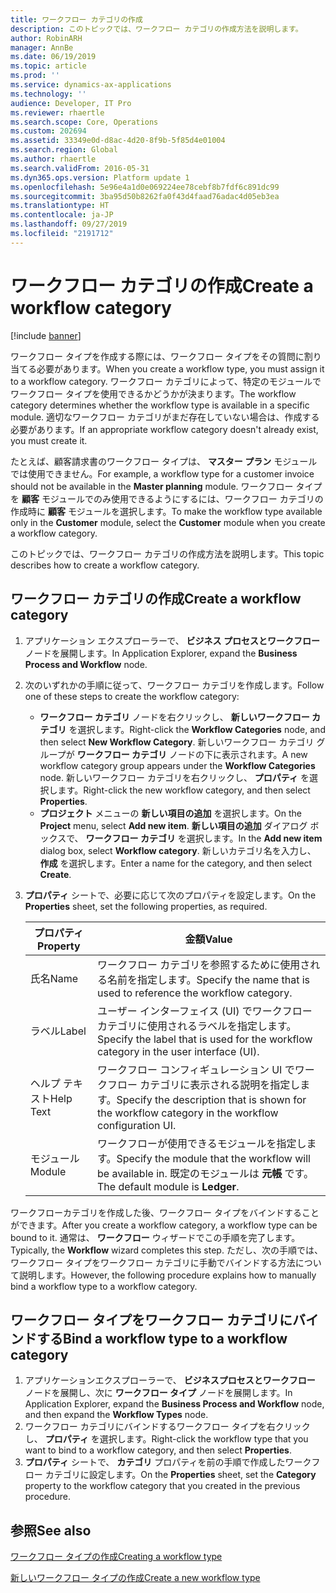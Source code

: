 ```yaml
---
title: ワークフロー カテゴリの作成
description: このトピックでは、ワークフロー カテゴリの作成方法を説明します。
author: RobinARH
manager: AnnBe
ms.date: 06/19/2019
ms.topic: article
ms.prod: ''
ms.service: dynamics-ax-applications
ms.technology: ''
audience: Developer, IT Pro
ms.reviewer: rhaertle
ms.search.scope: Core, Operations
ms.custom: 202694
ms.assetid: 33349e0d-d8ac-4d20-8f9b-5f85d4e01004
ms.search.region: Global
ms.author: rhaertle
ms.search.validFrom: 2016-05-31
ms.dyn365.ops.version: Platform update 1
ms.openlocfilehash: 5e96e4a1d0e069224ee78cebf8b7fdf6c891dc99
ms.sourcegitcommit: 3ba95d50b8262fa0f43d4faad76adac4d05eb3ea
ms.translationtype: HT
ms.contentlocale: ja-JP
ms.lasthandoff: 09/27/2019
ms.locfileid: "2191712"
---
```

# <a name="create-a-workflow-category"></a><span data-ttu-id="0b8ba-103">ワークフロー カテゴリの作成</span><span class="sxs-lookup"><span data-stu-id="0b8ba-103">Create a workflow category</span></span>

[!include [banner](../includes/banner.md)]

<span data-ttu-id="0b8ba-104">ワークフロー タイプを作成する際には、ワークフロー タイプをその質問に割り当てる必要があります。</span><span class="sxs-lookup"><span data-stu-id="0b8ba-104">When you create a workflow type, you must assign it to a workflow category.</span></span> <span data-ttu-id="0b8ba-105">ワークフロー カテゴリによって、特定のモジュールでワークフロー タイプを使用できるかどうかが決まります。</span><span class="sxs-lookup"><span data-stu-id="0b8ba-105">The workflow category determines whether the workflow type is available in a specific module.</span></span> <span data-ttu-id="0b8ba-106">適切なワークフロー カテゴリがまだ存在していない場合は、作成する必要があります。</span><span class="sxs-lookup"><span data-stu-id="0b8ba-106">If an appropriate workflow category doesn't already exist, you must create it.</span></span>

<span data-ttu-id="0b8ba-107">たとえば、顧客請求書のワークフロー タイプは、 **マスター プラン** モジュールでは使用できません。</span><span class="sxs-lookup"><span data-stu-id="0b8ba-107">For example, a workflow type for a customer invoice should not be available in the **Master planning** module.</span></span> <span data-ttu-id="0b8ba-108">ワークフロー タイプを **顧客** モジュールでのみ使用できるようにするには、ワークフロー カテゴリの作成時に **顧客** モジュールを選択します。</span><span class="sxs-lookup"><span data-stu-id="0b8ba-108">To make the workflow type available only in the **Customer** module, select the **Customer** module when you create a workflow category.</span></span>

<span data-ttu-id="0b8ba-109">このトピックでは、ワークフロー カテゴリの作成方法を説明します。</span><span class="sxs-lookup"><span data-stu-id="0b8ba-109">This topic describes how to create a workflow category.</span></span>

## <a name="create-a-workflow-category"></a><span data-ttu-id="0b8ba-110">ワークフロー カテゴリの作成</span><span class="sxs-lookup"><span data-stu-id="0b8ba-110">Create a workflow category</span></span>

1. <span data-ttu-id="0b8ba-111">アプリケーション エクスプローラーで、 **ビジネス プロセスとワークフロー** ノードを展開します。</span><span class="sxs-lookup"><span data-stu-id="0b8ba-111">In Application Explorer, expand the **Business Process and Workflow** node.</span></span>
2. <span data-ttu-id="0b8ba-112">次のいずれかの手順に従って、ワークフロー カテゴリを作成します。</span><span class="sxs-lookup"><span data-stu-id="0b8ba-112">Follow one of these steps to create the workflow category:</span></span>

    + <span data-ttu-id="0b8ba-113">**ワークフロー カテゴリ** ノードを右クリックし、 **新しいワークフロー カテゴリ** を選択します。</span><span class="sxs-lookup"><span data-stu-id="0b8ba-113">Right-click the **Workflow Categories** node, and then select **New Workflow Category**.</span></span> <span data-ttu-id="0b8ba-114">新しいワークフロー カテゴリ グループが **ワークフロー カテゴリ** ノードの下に表示されます。</span><span class="sxs-lookup"><span data-stu-id="0b8ba-114">A new workflow category group appears under the **Workflow Categories** node.</span></span> <span data-ttu-id="0b8ba-115">新しいワークフロー カテゴリを右クリックし、 **プロパティ** を選択します。</span><span class="sxs-lookup"><span data-stu-id="0b8ba-115">Right-click the new workflow category, and then select **Properties**.</span></span>
    + <span data-ttu-id="0b8ba-116">**プロジェクト** メニューの **新しい項目の追加** を選択します。</span><span class="sxs-lookup"><span data-stu-id="0b8ba-116">On the **Project** menu, select **Add new item**.</span></span> <span data-ttu-id="0b8ba-117">**新しい項目の追加** ダイアログ ボックスで、 **ワークフロー カテゴリ** を選択します。</span><span class="sxs-lookup"><span data-stu-id="0b8ba-117">In the **Add new item** dialog box, select **Workflow category**.</span></span> <span data-ttu-id="0b8ba-118">新しいカテゴリ名を入力し、 **作成** を選択します。</span><span class="sxs-lookup"><span data-stu-id="0b8ba-118">Enter a name for the category, and then select **Create**.</span></span>

3. <span data-ttu-id="0b8ba-119">**プロパティ** シートで、必要に応じて次のプロパティを設定します。</span><span class="sxs-lookup"><span data-stu-id="0b8ba-119">On the **Properties** sheet, set the following properties, as required.</span></span>

    | <span data-ttu-id="0b8ba-120">プロパティ</span><span class="sxs-lookup"><span data-stu-id="0b8ba-120">Property</span></span> | <span data-ttu-id="0b8ba-121">金額</span><span class="sxs-lookup"><span data-stu-id="0b8ba-121">Value</span></span> |
    |---|---|
    | <span data-ttu-id="0b8ba-122">氏名</span><span class="sxs-lookup"><span data-stu-id="0b8ba-122">Name</span></span> | <span data-ttu-id="0b8ba-123">ワークフロー カテゴリを参照するために使用される名前を指定します。</span><span class="sxs-lookup"><span data-stu-id="0b8ba-123">Specify the name that is used to reference the workflow category.</span></span> |
    | <span data-ttu-id="0b8ba-124">ラベル</span><span class="sxs-lookup"><span data-stu-id="0b8ba-124">Label</span></span> | <span data-ttu-id="0b8ba-125">ユーザー インターフェイス (UI) でワークフロー カテゴリに使用されるラベルを指定します。</span><span class="sxs-lookup"><span data-stu-id="0b8ba-125">Specify the label that is used for the workflow category in the user interface (UI).</span></span> |
    | <span data-ttu-id="0b8ba-126">ヘルプ テキスト</span><span class="sxs-lookup"><span data-stu-id="0b8ba-126">Help Text</span></span> | <span data-ttu-id="0b8ba-127">ワークフロー コンフィギュレーション UI でワークフロー カテゴリに表示される説明を指定します。</span><span class="sxs-lookup"><span data-stu-id="0b8ba-127">Specify the description that is shown for the workflow category in the workflow configuration UI.</span></span> |
    | <span data-ttu-id="0b8ba-128">モジュール</span><span class="sxs-lookup"><span data-stu-id="0b8ba-128">Module</span></span> | <span data-ttu-id="0b8ba-129">ワークフローが使用できるモジュールを指定します。</span><span class="sxs-lookup"><span data-stu-id="0b8ba-129">Specify the module that the workflow will be available in.</span></span> <span data-ttu-id="0b8ba-130">既定のモジュールは **元帳** です。</span><span class="sxs-lookup"><span data-stu-id="0b8ba-130">The default module is **Ledger**.</span></span> |

<span data-ttu-id="0b8ba-131">ワークフローカテゴリを作成した後、ワークフロー タイプをバインドすることができます。</span><span class="sxs-lookup"><span data-stu-id="0b8ba-131">After you create a workflow category, a workflow type can be bound to it.</span></span> <span data-ttu-id="0b8ba-132">通常は、 **ワークフロー** ウィザードでこの手順を完了します。</span><span class="sxs-lookup"><span data-stu-id="0b8ba-132">Typically, the **Workflow** wizard completes this step.</span></span> <span data-ttu-id="0b8ba-133">ただし、次の手順では、ワークフロー タイプをワークフロー カテゴリに手動でバインドする方法について説明します。</span><span class="sxs-lookup"><span data-stu-id="0b8ba-133">However, the following procedure explains how to manually bind a workflow type to a workflow category.</span></span>

## <a name="bind-a-workflow-type-to-a-workflow-category"></a><span data-ttu-id="0b8ba-134">ワークフロー タイプをワークフロー カテゴリにバインドする</span><span class="sxs-lookup"><span data-stu-id="0b8ba-134">Bind a workflow type to a workflow category</span></span>

1. <span data-ttu-id="0b8ba-135">アプリケーションエクスプローラーで、 **ビジネスプロセスとワークフロー** ノードを展開し、次に **ワークフロー タイプ** ノードを展開します。</span><span class="sxs-lookup"><span data-stu-id="0b8ba-135">In Application Explorer, expand the **Business Process and Workflow** node, and then expand the **Workflow Types** node.</span></span>
2. <span data-ttu-id="0b8ba-136">ワークフロー カテゴリにバインドするワークフロー タイプを右クリックし、 **プロパティ** を選択します。</span><span class="sxs-lookup"><span data-stu-id="0b8ba-136">Right-click the workflow type that you want to bind to a workflow category, and then select **Properties**.</span></span>
3. <span data-ttu-id="0b8ba-137">**プロパティ** シートで、 **カテゴリ** プロパティを前の手順で作成したワークフロー カテゴリに設定します。</span><span class="sxs-lookup"><span data-stu-id="0b8ba-137">On the **Properties** sheet, set the **Category** property to the workflow category that you created in the previous procedure.</span></span>

## <a name="see-also"></a><span data-ttu-id="0b8ba-138">参照</span><span class="sxs-lookup"><span data-stu-id="0b8ba-138">See also</span></span>

[<span data-ttu-id="0b8ba-139">ワークフロー タイプの作成</span><span class="sxs-lookup"><span data-stu-id="0b8ba-139">Creating a workflow type</span></span>](workflow-type-create.md)

[<span data-ttu-id="0b8ba-140">新しいワークフロー タイプの作成</span><span class="sxs-lookup"><span data-stu-id="0b8ba-140">Create a new workflow type</span></span>](workflow-type-create-new.md)

